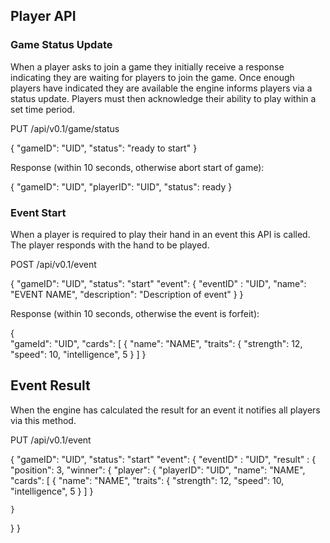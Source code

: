 Player API
--------------

### Game Status Update

When a player asks to join a game they initially receive a response indicating they are waiting for players to join the game. Once enough players have indicated they are available the engine informs players via a status update. Players must then acknowledge their ability to play within a set time period.

PUT /api/v0.1/game/status

{
  "gameID": "UID",
  "status": "ready to start"
}

Response (within 10 seconds, otherwise abort start of game):

{
  "gameID": "UID",
  "playerID": "UID",
  "status": ready
}

### Event Start

When a player is required to play their hand in an event this API is called. The player responds with the hand to be played.

POST /api/v0.1/event

{
  "gameID": "UID",
  "status": "start"
  "event": {
    "eventID" : "UID",
    "name": "EVENT NAME",
    "description": "Description of event"
  }
}

Response (within 10 seconds, otherwise the event is forfeit):

{  
  "gameId": "UID",
  "cards": [
    { 
      "name": "NAME",
      "traits": {
        "strength": 12,
        "speed": 10,
        "intelligence", 5
    }
  ]
}
     
## Event Result

When the engine has calculated the result for an event it notifies all players via this method.

PUT /api/v0.1/event

{
  "gameID": "UID",
  "status": "start"
  "event": {
    "eventID" : "UID",
    "result" : {
      "position": 3,
      "winner": {
        "player": {
          "playerID": "UID",
          "name": "NAME",
            "cards": [
		    { 
		      "name": "NAME",
		      "traits": {
		        "strength": 12,
		        "speed": 10,
		        "intelligence", 5
		    }
          ]
        }
        
    }        
  }
}

